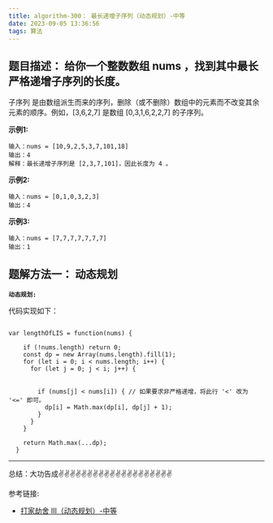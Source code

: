 ```yaml
---
title: algorithm-300： 最长递增子序列（动态规划）-中等
date: 2023-09-05 13:36:56
tags: 算法
---
```



<meta name="referrer" content="no-referrer"/>


## 题目描述： 给你一个整数数组 nums ，找到其中最长严格递增子序列的长度。

子序列 是由数组派生而来的序列，删除（或不删除）数组中的元素而不改变其余元素的顺序。例如，[3,6,2,7] 是数组 [0,3,1,6,2,2,7] 的子序列。




**示例1:**


```
输入：nums = [10,9,2,5,3,7,101,18]
输出：4
解释：最长递增子序列是 [2,3,7,101]，因此长度为 4 。
```
**示例2:**
```
输入：nums = [0,1,0,3,2,3]
输出：4
```
**示例3:**
```
输入：nums = [7,7,7,7,7,7,7]
输出：1
```

## 题解方法一： 动态规划

**`动态规划:`**

代码实现如下： 
```

var lengthOfLIS = function(nums) {

    if (!nums.length) return 0;
    const dp = new Array(nums.length).fill(1);
    for (let i = 0; i < nums.length; i++) {
      for (let j = 0; j < i; j++) {


        if (nums[j] < nums[i]) { // 如果要求非严格递增，将此行 '<' 改为 '<=' 即可。
          dp[i] = Math.max(dp[i], dp[j] + 1);
        }
      }
    }

    return Math.max(...dp);
  }

```

 ---
总结：大功告成✌️✌️✌️✌️✌️✌️✌️✌️✌️✌️✌️✌️✌️✌️✌️✌️✌️✌️✌️✌️

参考链接:

* [打家劫舍 III（动态规划）-中等](https://leetcode.cn/problems/house-robber-iii/)










